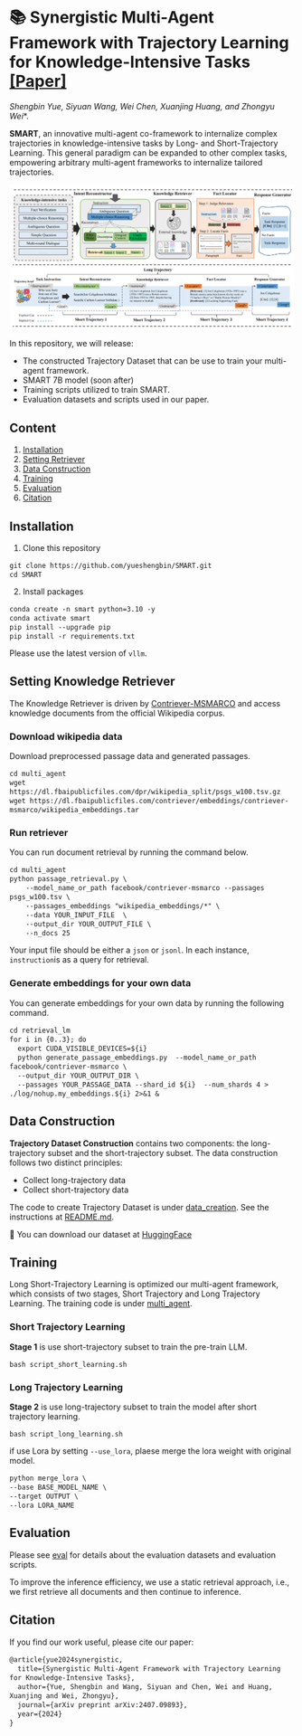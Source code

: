 # 📚️ Synergistic Multi-Agent Framework with Trajectory Learning for Knowledge-Intensive Tasks [[Paper]](https://arxiv.org/abs/2407.09893)

*Shengbin Yue, Siyuan Wang, Wei Chen, Xuanjing Huang, and Zhongyu Wei**. 

**SMART**, an innovative multi-agent co-framework to internalize complex trajectories in knowledge-intensive tasks by Long- and Short-Trajectory Learning. This general paradigm can be expanded to other complex tasks, empowering arbitrary multi-agent
frameworks to internalize tailored trajectories.

![](images/SMART.png)

In this repository, we will release:

- The constructed Trajectory Dataset that can be use to train your multi-agent framework.
- SMART 7B model (soon after)
- Training scripts utilized to train SMART.
- Evaluation datasets and scripts used in our paper.


## Content 
1. [Installation](#installation)
2. [Setting Retriever](#setting-knowledge-retriever)
3. [Data Construction](#data-construction)
4. [Training](#training)
5. [Evaluation](#evaluation)
6. [Citation](#citation)


## Installation

1. Clone this repository

```
git clone https://github.com/yueshengbin/SMART.git
cd SMART
```
2. Install packages

```
conda create -n smart python=3.10 -y
conda activate smart
pip install --upgrade pip
pip install -r requirements.txt
```

Please use the latest version of `vllm`. 
## Setting Knowledge Retriever
The Knowledge Retriever is driven by [Contriever-MSMARCO](https://huggingface.co/facebook/contriever-msmarco) and access knowledge documents from the official Wikipedia corpus.

### Download wikipedia data
Download preprocessed passage data and generated passages. 
```
cd multi_agent
wget https://dl.fbaipublicfiles.com/dpr/wikipedia_split/psgs_w100.tsv.gz
wget https://dl.fbaipublicfiles.com/contriever/embeddings/contriever-msmarco/wikipedia_embeddings.tar
```

### Run retriever
You can run document retrieval by running the command below. 

```
cd multi_agent
python passage_retrieval.py \
    --model_name_or_path facebook/contriever-msmarco --passages psgs_w100.tsv \
    --passages_embeddings "wikipedia_embeddings/*" \
    --data YOUR_INPUT_FILE  \
    --output_dir YOUR_OUTPUT_FILE \
    --n_docs 25
```
Your input file should be either a `json` or `jsonl`. In
each instance, `instruction`is as a query for retrieval. 

### Generate embeddings for your own data

You can generate embeddings for your own data by running the following command.

```
cd retrieval_lm
for i in {0..3}; do
  export CUDA_VISIBLE_DEVICES=${i}
  python generate_passage_embeddings.py  --model_name_or_path facebook/contriever-msmarco \
  --output_dir YOUR_OUTPUT_DIR \
  --passages YOUR_PASSAGE_DATA --shard_id ${i}  --num_shards 4 > ./log/nohup.my_embeddings.${i} 2>&1 &
```


## Data Construction

**Trajectory Dataset Construction** contains two components: the long-trajectory subset and the short-trajectory subset. The data construction follows two distinct principles:
- Collect long-trajectory data
- Collect short-trajectory data

The code to create Trajectory Dataset is under [data_creation](data_creation). See the instructions at [README.md](data_creation/README.md). 

🚀 You can download our dataset at [HuggingFace]()


## Training
Long Short-Trajectory Learning is optimized our multi-agent framework, which consists of two stages, Short Trajectory and Long
Trajectory Learning. The training code is under [multi_agent](multi_agent).

### Short Trajectory Learning
**Stage 1** is use short-trajectory subset to train the pre-train LLM.
```
bash script_short_learning.sh
```
### Long Trajectory Learning
**Stage 2** is use long-trajectory subset to train the model after short trajectory learning.
```
bash script_long_learning.sh
```

if use Lora by setting `--use_lora`, plaese merge the lora weight with original model.  

```
python merge_lora \
--base BASE_MODEL_NAME \
--target OUTPUT \
--lora LORA_NAME
```


## Evaluation 

Please see [eval](eval) for details about the evaluation datasets and evaluation scripts.

To improve the inference efficiency, we use a static retrieval approach, i.e., we first retrieve all documents and then continue to inference.


## Citation

If you find our work useful, please cite our paper:
```
@article{yue2024synergistic,
  title={Synergistic Multi-Agent Framework with Trajectory Learning for Knowledge-Intensive Tasks},
  author={Yue, Shengbin and Wang, Siyuan and Chen, Wei and Huang, Xuanjing and Wei, Zhongyu},
  journal={arXiv preprint arXiv:2407.09893},
  year={2024}
}
```
